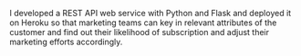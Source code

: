 I developed a REST API web service with Python and Flask and deployed it on Heroku so that marketing teams can key in relevant attributes of the customer and find out their likelihood of subscription and adjust their marketing efforts accordingly. 

